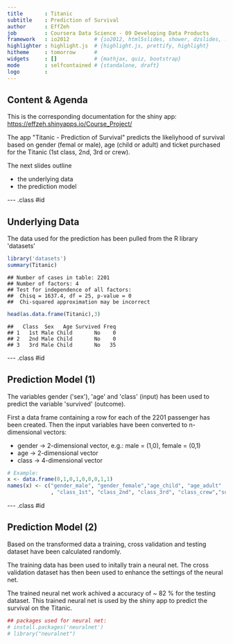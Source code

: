 ```yaml
---
title       : Titanic
subtitle    : Prediction of Survival
author      : EffZeh
job         : Coursera Data Science - 09 Developing Data Products
framework   : io2012        # {io2012, html5slides, shower, dzslides, ...}
highlighter : highlight.js  # {highlight.js, prettify, highlight}
hitheme     : tomorrow      # 
widgets     : []            # {mathjax, quiz, bootstrap}
mode        : selfcontained # {standalone, draft}
logo        : 
---
```


## Content & Agenda

This is the corresponding documentation for the shiny app:
https://effzeh.shinyapps.io/Course_Project/

The app "Titanic - Prediction of Survival" predicts the likeliyhood of survival based on gender (femal or male), age (child or adult) and ticket purchased for the Titanic (1st class, 2nd, 3rd or crew).

The next slides outline
* the underlying data
* the prediction model


--- .class #id 

## Underlying Data

The data used for the prediction has been pulled from the R library 'datasets'


```r
library('datasets')
summary(Titanic)
```

```
## Number of cases in table: 2201 
## Number of factors: 4 
## Test for independence of all factors:
## 	Chisq = 1637.4, df = 25, p-value = 0
## 	Chi-squared approximation may be incorrect
```

```r
head(as.data.frame(Titanic),3)
```

```
##   Class  Sex   Age Survived Freq
## 1   1st Male Child       No    0
## 2   2nd Male Child       No    0
## 3   3rd Male Child       No   35
```



--- .class #id 

## Prediction Model (1)

The variables gender ('sex'), 'age' and 'class' (input) has been used to predict the variable 'survived' (outcome).

First a data frame containing a row for each of the 2201 passenger has been created. 
Then the input variables have been converted to n-dimensional vectors:
* gender -> 2-dimensional vector, e.g.: male = (1,0), female = (0,1)
* age -> 2-dimensional vector
* class -> 4-dimensional vector



```r
# Example:
x <- data.frame(0,1,0,1,0,0,0,1,1)
names(x) <- c("gender_male", "gender_female","age_child", "age_adult"
              , "class_1st", "class_2nd", "class_3rd", "class_crew","survived")
```


--- .class #id 

## Prediction Model (2)

Based on the transformed data a training, cross validation and testing dataset have been calculated randomly.

The training data has been used to initally train a neural net. The cross validation dataset has then been used to enhance the settings of the neural net.

The trained neural net work achived a accuracy of ~ 82 % for the testing dataset. This trained neural net is used by the shiny app to predict the survival on the Titanic.



```r
## packages used for neural net:
# install.packages('neuralnet')
# library("neuralnet")
```
